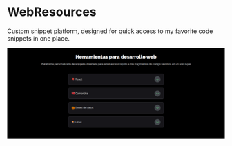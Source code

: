 # WebResources

Custom snippet platform, designed for quick access to my favorite code snippets in one place.

![alt text](src/assets/home.png)
